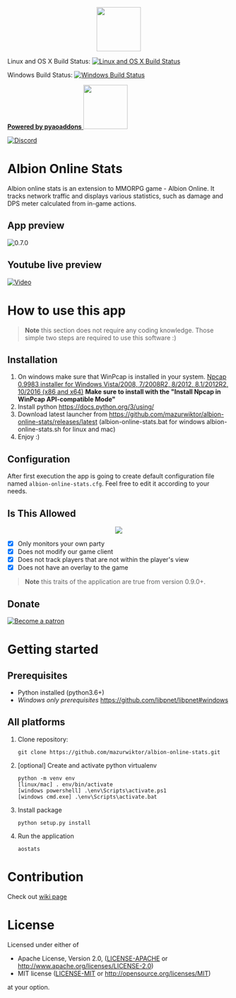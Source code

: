<p align="center">
    <img src="assets/albion-stats-icon.png" width="100">
</p>

Linux and OS X Build Status: [![Linux and OS X Build Status](https://api.travis-ci.org/mazurwiktor/albion-online-stats.svg)](https://travis-ci.org/mazurwiktor/albion-online-stats)

Windows Build Status: [![Windows Build Status](https://ci.appveyor.com/api/projects/status/jx445p7q0eow95sk/branch/master?svg=true)](https://ci.appveyor.com/project/mazurwiktor/albion-online-stats)


<a href="https://github.com/mazurwiktor/aoaddons-python"> **Powered by pyaoaddons** <img src="https://raw.githubusercontent.com/mazurwiktor/albion-online-addons/master/assets/albion-online-addons.png" width="100"></a>

[![Discord](https://discordapp.com/api/guilds/639922572368150552/widget.png?style=banner2)](https://discord.gg/3U2rpyV)

Albion Online Stats
===================

Albion online stats is an extension to MMORPG game - Albion Online. It tracks network traffic and displays various statistics, such as damage and DPS meter calculated from in-game actions.

## App preview

![0.7.0](https://user-images.githubusercontent.com/11301109/71000581-d9124000-20db-11ea-8c19-4d7f69a2c155.png)

## Youtube live preview

[![Video](http://img.youtube.com/vi/Dy3YyherSmw/0.jpg)](http://www.youtube.com/watch?v=Dy3YyherSmw "Albion online stats")


# How to use this app

> **Note** this section does not require any coding knowledge. Those simple two steps are required to use this software :)

## Installation

1. On windows make sure that WinPcap is installed in your system. [Npcap 0.9983 installer for Windows Vista/2008, 7/2008R2, 8/2012, 8.1/2012R2, 10/2016 (x86 and x64)](https://nmap.org/npcap/dist/npcap-0.9983.exe) **Make sure to install with the "Install Npcap in WinPcap API-compatible Mode"**
2. Install python https://docs.python.org/3/using/
3. Download latest launcher from https://github.com/mazurwiktor/albion-online-stats/releases/latest (albion-online-stats.bat for windows albion-online-stats.sh for linux and mac)
3. Enjoy :)

## Configuration

After first execution the app is going to create default configuration file named `albion-online-stats.cfg`. Feel free to edit it according to your needs.

## Is This Allowed
<p align="center">
    <img src="assets/sbistatement.png">
</p>

- [x] Only monitors your own party
- [x] Does not modify our game client
- [x] Does not track players that are not within the player's view
- [x] Does not have an overlay to the game

> **Note** this traits of the application are true from version 0.9.0+.

## Donate

[![Become a patron](https://c5.patreon.com/external/logo/become_a_patron_button.png)](https://www.patreon.com/wiktormazur)


# Getting started

## Prerequisites

- Python installed (python3.6+)
- *Windows only prerequisites*  https://github.com/libpnet/libpnet#windows


## All platforms
1. Clone repository:
    ```shell
    git clone https://github.com/mazurwiktor/albion-online-stats.git
    ```
2. [optional] Create and activate python virtualenv

    ```shell
    python -m venv env
    [linux/mac] . env/bin/activate
    [windows powershell] .\env\Scripts\activate.ps1
    [windows cmd.exe] .\env\Scripts\activate.bat
    ```


3. Install package

    ```shell
    python setup.py install
    ```

4. Run the application
    ```shell
    aostats
    ```

# Contribution

Check out [wiki page](https://github.com/mazurwiktor/albion-online-stats/wiki)


# License
Licensed under either of

  * Apache License, Version 2.0, ([LICENSE-APACHE](LICENSE-APACHE) or http://www.apache.org/licenses/LICENSE-2.0)
  * MIT license ([LICENSE-MIT](LICENSE-MIT) or http://opensource.org/licenses/MIT)

at your option.
